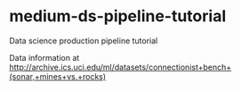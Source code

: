 # medium-ds-pipeline-tutorial
Data science production pipeline tutorial

Data information at http://archive.ics.uci.edu/ml/datasets/connectionist+bench+(sonar,+mines+vs.+rocks) 
